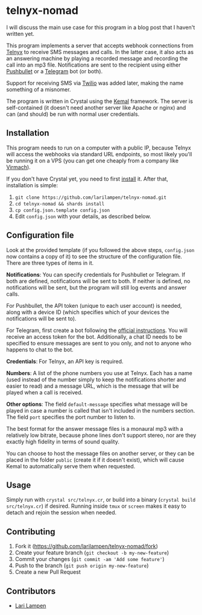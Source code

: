 # telnyx-nomad

I will discuss the main use case for this program in a blog post that I haven't written yet.

This program implements a server that accepts webhook connections from [Telnyx](https://refer.telnyx.com/asgvm) to receive SMS messages and calls. In the latter case, it also acts as an answering machine by playing a recorded message and recording the call into an mp3 file. Notifications are sent to the recipient using either [Pushbullet](https://www.pushbullet.com/) or a [Telegram](https://www.telegram.org/) bot (or both).

Support for receiving SMS via [Twilio](https://www.twilio.com/) was added later, making the name something of a misnomer.

The program is written in Crystal using the [Kemal](https://kemalcr.com/) framework. The server is self-contained (it doesn't need another server like Apache or nginx) and can (and should) be run with normal user credentials.


## Installation

This program needs to run on a computer with a public IP, because Telnyx will access the webhooks via standard URL endpoints, so most likely you'll be running it on a VPS (you can get one cheaply from a company like [Virmach](https://billing.virmach.com/aff.php?aff=9686)).

If you don't have Crystal yet, you need to first [install](https://crystal-lang.org/install/) it. After that, installation is simple:

1. `git clone https://github.com/larilampen/telnyx-nomad.git`
2. `cd telnyx-nomad && shards install`
3. `cp config.json.template config.json`
4. Edit `config.json` with your details, as described below.


## Configuration file

Look at the provided template (if you followed the above steps, `config.json` now contains a copy of it) to see the structure of the configuration file. There are three types of items in it.

**Notifications**: You can specify credentials for Pushbullet or Telegram. If both are defined, notifications will be sent to both. If neither is defined, no notifications will be sent, but the program will still log events and answer calls.

For Pushbullet, the API token (unique to each user account) is needed, along with a device ID (which specifies which of your devices the notifications will be sent to).

For Telegram, first create a bot following the [official instructions](https://core.telegram.org/bots). You will receive an access token for the bot. Additionally, a chat ID needs to be specified to ensure messages are sent to you only, and not to anyone who happens to chat to the bot.

**Credentials**:  For Telnyx, an API key is required.

**Numbers**: A list of the phone numbers you use at Telnyx. Each has a name (used instead of the number simply to keep the notifications shorter and easier to read) and a message URL, which is the message that will be played when a call is received.

**Other options**: The field `default-message` specifies what message will be played in case a number is called that isn't included in the numbers section. The field `port` specifies the port number to listen to.

The best format for the answer message files is a monaural mp3 with a relatively low bitrate, because phone lines don't support stereo, nor are they exactly high fidelity in terms of sound quality.

You can choose to host the message files on another server, or they can be placed in the folder `public` (create it if it doesn't exist), which will cause Kemal to automatically serve them when requested.


## Usage

Simply run with `crystal src/telnyx.cr`, or build into a binary (`crystal build src/telnyx.cr`) if desired. Running inside `tmux` or `screen` makes it easy to detach and rejoin the session when needed.


## Contributing

1. Fork it (<https://github.com/larilampen/telnyx-nomad/fork>)
2. Create your feature branch (`git checkout -b my-new-feature`)
3. Commit your changes (`git commit -am 'Add some feature'`)
4. Push to the branch (`git push origin my-new-feature`)
5. Create a new Pull Request


## Contributors

- [Lari Lampen](https://github.com/larilampen)
